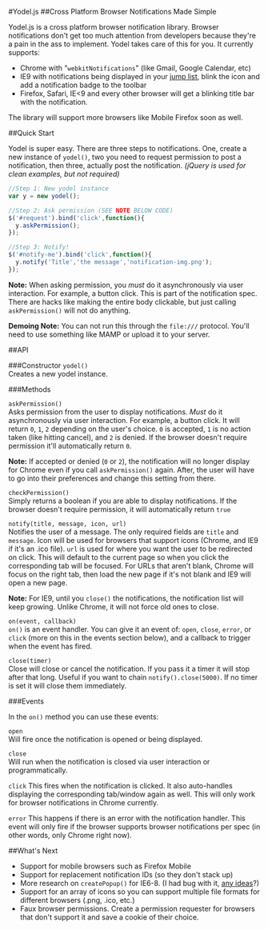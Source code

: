 #Yodel.js
##Cross Platform Browser Notifications Made Simple

Yodel.js is a cross platform browser notification library. Browser notifications don't get too much attention from developers because they're a pain in the ass to implement. Yodel takes care of this for you. It currently supports:

- Chrome with "``webkitNotifications``" (like Gmail, Google Calendar, etc)
- IE9 with notifications being displayed in your [jump list](http://blogs.msdn.com/b/thebeebs/archive/2010/09/16/how-to-add-ie9-beta-pinning-to-you-website.aspx), blink the icon and add a notification badge to the toolbar
- Firefox, Safari, IE<9 and every other browser will get a blinking title bar with the notification.

The library will support more browsers like Mobile Firefox soon as well.

##Quick Start

Yodel is super easy. There are three steps to notifications. One, create a new instance of `yodel()`, two you need to request permission to post a notification, then three, actually post the notification. _(jQuery is used for clean examples, but not required)_

```javascript
//Step 1: New yodel instance
var y = new yodel();

//Step 2: Ask permission (SEE NOTE BELOW CODE)
$('#request').bind('click',function(){
  y.askPermission();
});

//Step 3: Notify!
$('#notify-me').bind('click',function(){
  y.notify('Title','the message','notification-img.png');
});
```

**Note:** When asking permission, you _must_ do it asynchronously via user interaction. For example, a button click. This is part of the notification spec. There are hacks like making the entire body clickable, but just calling `askPermission()` will not do anything.

**Demoing Note:** You can not run this through the `file:///` protocol. You'll need to use something like MAMP or upload it to your server.

##API

###Constructor
`yodel()`  
Creates a new yodel instance.

###Methods

`askPermission()`  
Asks permission from the user to display notifications. _Must_ do it asynchronously via user interaction. For example, a button click. It will return `0`, `1`, `2` depending on the user's choice. `0` is accepted, `1` is no action taken (like hitting cancel), and `2` is denied. If the browser doesn't require permission it'll automatically return `0`.

**Note:** If accepted or denied (`0` or `2`), the notification will no longer display for Chrome even if you call `askPermission()` again. After, the user will have to go into their preferences and change this setting from there.

`checkPermission()`  
Simply returns a boolean if you are able to display notifications. If the browser doesn't require permission, it will automatically return `true`

`notify(title, message, icon, url)`  
Notifies the user of a message. The only required fields are `title` and `message`. Icon will be used for browsers that support icons (Chrome, and IE9 if it's an .ico file). `url` is used for where you want the user to be redirected on click. This will default to the current page so when you click the corresponding tab will be focused. For URLs that aren't blank, Chrome will focus on the right tab, then load the new page if it's not blank and IE9 will open a new page.

**Note:** For IE9, until you `close()` the notifications, the notification list will keep growing. Unlike Chrome, it will not force old ones to close.

`on(event, callback)`  
`on()` is an event handler. You can give it an event of: `open`, `close`, `error`, or `click` (more on this in the events section below), and a callback to trigger when the event has fired.

`close(timer)`  
Close will close or cancel the notification. If you pass it a timer it will stop after that long. Useful if you want to chain `notify().close(5000)`. If no timer is set it will close them immediately.

###Events

In the `on()` method you can use these events:

`open`  
Will fire once the notification is opened or being displayed.

`close`  
Will run when the notification is closed via user interaction or programmatically.

`click`
This fires when the notification is clicked. It also auto-handles displaying the corresponding tab/window again as well. This will only work for browser notifications in Chrome currently.

`error`
This happens if there is an error with the notification handler. This event will only fire if the browser supports browser notifications per spec (in other words, only Chrome right now).


##What's Next
- Support for mobile browsers such as Firefox Mobile
- Support for replacement notification IDs (so they don't stack up)
- More research on `createPopup()` for IE6-8. (I had bug with it, [any ideas](http://stackoverflow.com/questions/8217412/unspecified-error-in-internet-explorer-when-page-is-blurred)?)
- Support for an array of icons so you can support multiple file formats for different browsers (.png, .ico, etc.)
- Faux browser permissions. Create a permission requester for browsers that don't support it and save a cookie of their choice.